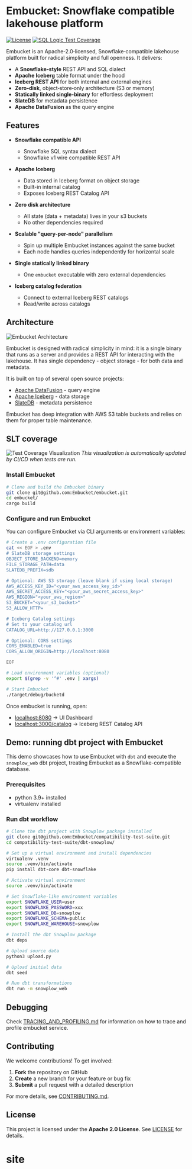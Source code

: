 # Embucket: Snowflake compatible lakehouse platform  

[![License](https://img.shields.io/badge/License-Apache_2.0-blue.svg)](https://opensource.org/licenses/Apache-2.0)
[![SQL Logic Test Coverage](https://raw.githubusercontent.com/Embucket/embucket/assets/assets/badge.svg)](test/README.md)

Embucket is an Apache‑2.0‑licensed, Snowflake‑compatible lakehouse platform built for radical simplicity and full openness. It delivers:  
- A **Snowflake‑style** REST API and SQL dialect  
- **Apache Iceberg** table format under the hood  
- **Iceberg REST API** for both internal and external engines  
- **Zero‑disk**, object‑store‑only architecture (S3 or memory)  
- **Statically linked single‑binary** for effortless deployment  
- **SlateDB** for metadata persistence  
- **Apache DataFusion** as the query engine  

## Features  

- **Snowflake compatible API**  
  - Snowflake SQL syntax dialect
  - Snowflake v1 wire compatible REST API

- **Apache Iceberg**  
  - Data stored in Iceberg format on object storage  
  - Built-in internal catalog
  - Exposes Iceberg REST Catalog API

- **Zero disk architecture**  
  - All state (data + metadata) lives in your s3 buckets
  - No other dependencies required

- **Scalable "query-per-node" parallelism**  
  - Spin up multiple Embucket instances against the same bucket
  - Each node handles queries independently for horizontal scale  

- **Single statically linked binary**  
  - One `embucket` executable with zero external dependencies  

- **Iceberg catalog federation**  
  - Connect to external Iceberg REST catalogs  
  - Read/write across catalogs

## Architecture

![Embucket Architecture](architecture.png)

Embucket is designed with radical simplicity in mind: it is a single binary that runs as a server and provides a REST API for interacting with the lakehouse. It has single dependency - object storage - for both data and metadata.

It is built on top of several open source projects:

- [Apache DataFusion](https://github.com/apache/datafusion) - query engine
- [Apache Iceberg](https://github.com/apache/iceberg) - data storage
- [SlateDB](https://github.com/slatedb/slatedb) - metadata persistence

Embucket has deep integration with AWS S3 table buckets and relies on them for proper table maintenance.

## SLT coverage
![Test Coverage Visualization](https://raw.githubusercontent.com/Embucket/embucket/assets/assets/test_coverage_visualization.png)
*This visualization is automatically updated by CI/CD when tests are run.*

### Install Embucket  

```sh
# Clone and build the Embucket binary
git clone git@github.com:Embucket/embucket.git
cd embucket/
cargo build
```

### Configure and run Embucket  

You can configure Embucket via CLI arguments or environment variables:

```sh
# Create a .env configuration file
cat << EOF > .env
# SlateDB storage settings
OBJECT_STORE_BACKEND=memory
FILE_STORAGE_PATH=data
SLATEDB_PREFIX=sdb

# Optional: AWS S3 storage (leave blank if using local storage)
AWS_ACCESS_KEY_ID="<your_aws_access_key_id>"
AWS_SECRET_ACCESS_KEY="<your_aws_secret_access_key>"
AWS_REGION="<your_aws_region>"
S3_BUCKET="<your_s3_bucket>"
S3_ALLOW_HTTP=

# Iceberg Catalog settings
# Set to your catalog url
CATALOG_URL=http://127.0.0.1:3000

# Optional: CORS settings
CORS_ENABLED=true
CORS_ALLOW_ORIGIN=http://localhost:8080

EOF

# Load environment variables (optional)
export $(grep -v '^#' .env | xargs)

# Start Embucket
./target/debug/bucketd
```

Once embucket is running, open:  

- [localhost:8080](http://localhost:8080) → UI Dashboard  
- [localhost:3000/catalog](http://localhost:3000/catalog) → Iceberg REST Catalog API  


## Demo: running dbt project with Embucket  

This demo showcases how to use Embucket with `dbt` and execute the `snowplow_web` dbt project, treating Embucket as a Snowflake-compatible database.

### Prerequisites

* python 3.9+ installed
* virtualenv installed

### Run dbt workflow  

```sh
# Clone the dbt project with Snowplow package installed
git clone git@github.com:Embucket/compatibility-test-suite.git
cd compatibility-test-suite/dbt-snowplow/

# Set up a virtual environment and install dependencies
virtualenv .venv
source .venv/bin/activate
pip install dbt-core dbt-snowflake

# Activate virtual environment
source .venv/bin/activate

# Set Snowflake-like environment variables
export SNOWFLAKE_USER=user
export SNOWFLAKE_PASSWORD=xxx
export SNOWFLAKE_DB=snowplow
export SNOWFLAKE_SCHEMA=public
export SNOWFLAKE_WAREHOUSE=snowplow

# Install the dbt Snowplow package
dbt deps

# Upload source data
python3 upload.py

# Upload initial data
dbt seed

# Run dbt transformations
dbt run -m snowplow_web
```

## Debugging
Check [TRACING_AND_PROFILING.md](crates/embucketd/TRACING_AND_PROFILING.md) for information on how to trace and profile embucket service.

## Contributing  

We welcome contributions! To get involved:  

1. **Fork** the repository on GitHub  
2. **Create** a new branch for your feature or bug fix  
3. **Submit** a pull request with a detailed description  

For more details, see [CONTRIBUTING.md](CONTRIBUTING.md).  

## License  

This project is licensed under the **Apache 2.0 License**. See [LICENSE](LICENSE) for details.  

# site
